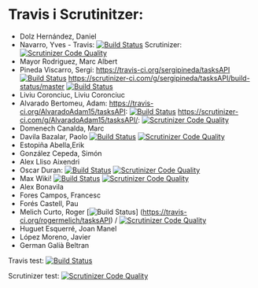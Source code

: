 # Travis i Scrutinitzer:

* Dolz Hernández, Daniel
* Navarro, Yves - Travis: [![Build Status](https://travis-ci.org/YvesNavarro/tasksAPI.svg?branch=master)](https://travis-ci.org/YvesNavarro/tasksAPI) Scrutinizer: [![Scrutinizer Code Quality](https://scrutinizer-ci.com/g/YvesNavarro/tasksAPI/badges/quality-score.png?b=master)](https://scrutinizer-ci.com/g/YvesNavarro/tasksAPI/?branch=master)
* Mayor Rodriguez, Marc Albert
* Pineda Viscarro, Sergi: https://travis-ci.org/sergipineda/tasksAPI [![Build Status](https://travis-ci.org/sergipineda/tasksAPI.svg?branch=master)](https://travis-ci.org/sergipineda/tasksAPI)  https://scrutinizer-ci.com/g/sergipineda/tasksAPI/build-status/master [![Build Status](https://scrutinizer-ci.com/g/sergipineda/tasksAPI/badges/build.png?b=master)](https://scrutinizer-ci.com/g/sergipineda/tasksAPI/build-status/master)
* Liviu Coronciuc, Liviu Coronciuc
* Alvarado Bertomeu, Adam: https://travis-ci.org/AlvaradoAdam15/tasksAPI: [![Build Status](https://travis-ci.org/AlvaradoAdam15/tasksAPI.svg?branch=master)](https://travis-ci.org/AlvaradoAdam15/tasksAPI)
https://scrutinizer-ci.com/g/AlvaradoAdam15/tasksAPI/: [![Scrutinizer Code Quality](https://scrutinizer-ci.com/g/AlvaradoAdam15/tasksAPI/badges/quality-score.png?b=master)](https://scrutinizer-ci.com/g/AlvaradoAdam15/tasksAPI/?branch=master)
* Domenech Canalda, Marc
* Davila Bazalar, Paolo [![Build Status](https://api.travis-ci.org/pdavila13/tasksAPI.svg?branch=master)](https://travis-ci.org/pdavila13/tasksAPI) [![Scrutinizer Code Quality](https://scrutinizer-ci.com/g/pdavila13/tasksAPI/badges/quality-score.png?b=master)](https://scrutinizer-ci.com/g/pdavila13/tasksAPI/?branch=master)
* Estopiña Abella,Erik
* González Cepeda, Simón
* Alex Lliso Aixendri
* Oscar Duran: [![Build Status](https://travis-ci.org/OscarDuranX/tasksAPI.svg?branch=master)](https://travis-ci.org/OscarDuranX/tasksAPI)
 [![Scrutinizer Code Quality](https://scrutinizer-ci.com/g/OscarDuranX/tasksAPI/badges/quality-score.png?b=master)](https://scrutinizer-ci.com/g/OscarDuranX/tasksAPI/?branch=master)
* Max Wiki! [![Build Status](https://travis-ci.org/maksymkhar/tasksAPI.svg?branch=master)](https://travis-ci.org/maksymkhar/tasksAPI) [![Scrutinizer Code Quality](https://scrutinizer-ci.com/g/maksymkhar/tasksAPI/badges/quality-score.png?b=master)](https://scrutinizer-ci.com/g/maksymkhar/tasksAPI/?branch=master)
* Alex Bonavila
* Fores Campos, Francesc
* Forés Castell, Pau
* Melich Curto, Roger [![Build Status](https://travis-ci.org/rogermelich/tasksAPI.svg?branch=master)] (https://travis-ci.org/rogermelich/tasksAPI) / [![Scrutinizer Code Quality](https://scrutinizer-ci.com/g/rogermelich/tasksAPI/badges/quality-score.png?b=master)](https://scrutinizer-ci.com/g/rogermelich/tasksAPI/?branch=master)
* Huguet Esquerré, Joan Manel 
* López Moreno, Javier
* German Galià Beltran

Travis test:
[![Build Status](https://travis-ci.org/Germangalia/tasksAPI.svg?branch=master)](https://travis-ci.org/Germangalia/tasksAPI)

Scrutinizer test:
[![Scrutinizer Code Quality](https://scrutinizer-ci.com/g/Germangalia/tasksAPI/badges/quality-score.png?b=master)](https://scrutinizer-ci.com/g/Germangalia/tasksAPI/?branch=master)



